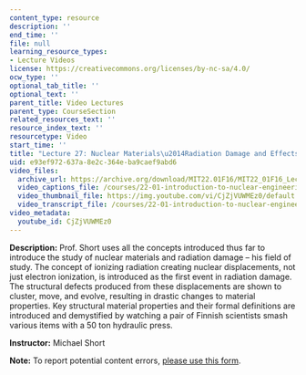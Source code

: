 ```yaml
---
content_type: resource
description: ''
end_time: ''
file: null
learning_resource_types:
- Lecture Videos
license: https://creativecommons.org/licenses/by-nc-sa/4.0/
ocw_type: ''
optional_tab_title: ''
optional_text: ''
parent_title: Video Lectures
parent_type: CourseSection
related_resources_text: ''
resource_index_text: ''
resourcetype: Video
start_time: ''
title: "Lecture 27: Nuclear Materials\u2014Radiation Damage and Effects in Matter"
uid: e93ef972-637a-8e2c-364e-ba9caef9abd6
video_files:
  archive_url: https://archive.org/download/MIT22.01F16/MIT22_01F16_Lec27_300k.mp4
  video_captions_file: /courses/22-01-introduction-to-nuclear-engineering-and-ionizing-radiation-fall-2016/35653c580d1f58b68e84270829b2044f_CjZjVUWMEz0.vtt
  video_thumbnail_file: https://img.youtube.com/vi/CjZjVUWMEz0/default.jpg
  video_transcript_file: /courses/22-01-introduction-to-nuclear-engineering-and-ionizing-radiation-fall-2016/b26cac6f185e4068684e51609067a67e_CjZjVUWMEz0.pdf
video_metadata:
  youtube_id: CjZjVUWMEz0
---
```


**Description:** Prof. Short uses all the concepts introduced thus far to introduce the study of nuclear materials and radiation damage – his field of study. The concept of ionizing radiation creating nuclear displacements, not just electron ionization, is introduced as the first event in radiation damage. The structural defects produced from these displacements are shown to cluster, move, and evolve, resulting in drastic changes to material properties. Key structural material properties and their formal definitions are introduced and demystified by watching a pair of Finnish scientists smash various items with a 50 ton hydraulic press.

**Instructor:** Michael Short

**Note:** To report potential content errors, [please use this form](https://forms.gle/8B2zcUvfCtgJdTdE7).

